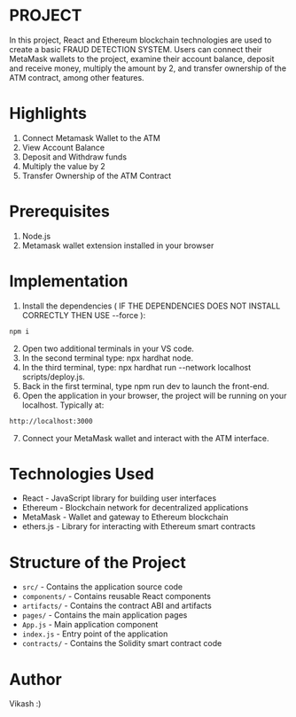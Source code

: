 # PROJECT
In this project, React and Ethereum blockchain technologies are used to create a basic FRAUD DETECTION SYSTEM. Users can connect their MetaMask wallets to the project, examine their account balance, deposit and receive money, multiply the amount by 2, and transfer ownership of the ATM contract, among other features.

# Highlights
1. Connect Metamask Wallet to the ATM
2. View Account Balance
3. Deposit and Withdraw funds
4. Multiply the value by 2
5. Transfer Ownership of the ATM Contract

# Prerequisites
1. Node.js
2. Metamask wallet extension installed in your browser

# Implementation

1. Install the dependencies ( IF THE DEPENDENCIES DOES NOT INSTALL CORRECTLY THEN USE --force ):

```bash
npm i
```

2. Open two additional terminals in your VS code.
3. In the second terminal type: npx hardhat node.
4. In the third terminal, type: npx hardhat run --network localhost scripts/deploy.js.
5. Back in the first terminal, type npm run dev to launch the front-end.
6. Open the application in your browser, the project will be running on your localhost. Typically at:

```bash
http://localhost:3000
```

7. Connect your MetaMask wallet and interact with the ATM interface.

# Technologies Used

- React - JavaScript library for building user interfaces
- Ethereum - Blockchain network for decentralized applications
- MetaMask - Wallet and gateway to Ethereum blockchain
- ethers.js - Library for interacting with Ethereum smart contracts

# Structure of the Project

- `src/` - Contains the application source code
- `components/` - Contains reusable React components
- `artifacts/` - Contains the contract ABI and artifacts
- `pages/` - Contains the main application pages
- `App.js` - Main application component
- `index.js` - Entry point of the application
- `contracts/` - Contains the Solidity smart contract code

# Author
Vikash :)


